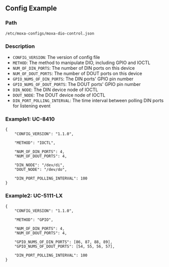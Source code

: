 ## Config Example

### Path
```
/etc/moxa-configs/moxa-dio-control.json
```

### Description

* `CONFIG_VERSION`: The version of config file
* `METHOD`: The method to manipulate DIO, including GPIO and IOCTL
* `NUM_OF_DIN_PORTS`: The number of DIN ports on this device
* `NUM_OF_DOUT_PORTS`: The number of DOUT ports on this device
* `GPIO_NUMS_OF_DIN_PORTS`: The DIN ports' GPIO pin number
* `GPIO_NUMS_OF_DOUT_PORTS`: The DOUT ports' GPIO pin number
* `DIN_NODE`: The DIN device node of IOCTL
* `DOUT_NODE`: The DOUT device node of IOCTL
* `DIN_PORT_POLLING_INTERVAL`: The time interval between polling DIN ports for listening event


### Example1: UC-8410

```
{
	"CONFIG_VERSION": "1.1.0",

	"METHOD": "IOCTL",

	"NUM_OF_DIN_PORTS": 4,
	"NUM_OF_DOUT_PORTS": 4,

	"DIN_NODE": "/dev/di",
	"DOUT_NODE": "/dev/do",

	"DIN_PORT_POLLING_INTERVAL": 100
}
```

### Example2: UC-5111-LX

```
{
	"CONFIG_VERSION": "1.1.0",

	"METHOD": "GPIO",

	"NUM_OF_DIN_PORTS": 4,
	"NUM_OF_DOUT_PORTS": 4,

	"GPIO_NUMS_OF_DIN_PORTS": [86, 87, 88, 89],
	"GPIO_NUMS_OF_DOUT_PORTS": [54, 55, 56, 57],

	"DIN_PORT_POLLING_INTERVAL": 100
}
```
